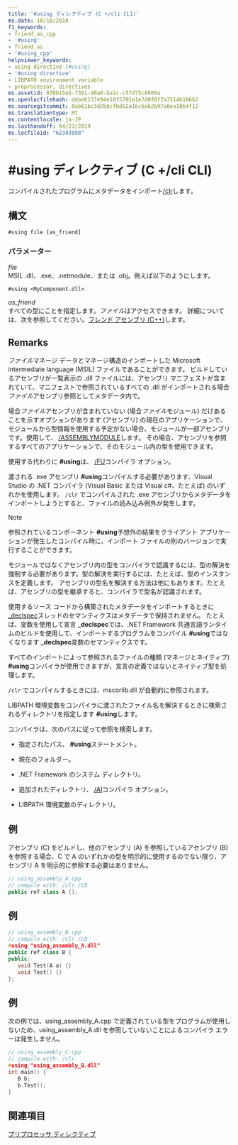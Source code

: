 ```yaml
---
title: '#using ディレクティブ (C +/cli CLI)'
ms.date: 10/18/2018
f1_keywords:
- friend_as_cpp
- '#using'
- friend_as
- '#using_cpp'
helpviewer_keywords:
- using directive (#using)
- '#using directive'
- LIBPATH environment variable
- preprocessor, directives
ms.assetid: 870b15e5-f361-40a8-ba1c-c57d75c8809a
ms.openlocfilehash: ddae6137e94e10f5701e1e7d0f8f7a7514b18662
ms.sourcegitcommit: 0ab61bc3d2b6cfbd52a16c6ab2b97a8ea1864f12
ms.translationtype: MT
ms.contentlocale: ja-JP
ms.lasthandoff: 04/23/2019
ms.locfileid: "62383898"
---
```

# <a name="using-directive-ccli"></a>#using ディレクティブ (C +/cli CLI)

コンパイルされたプログラムにメタデータをインポート[/clr](../build/reference/clr-common-language-runtime-compilation.md)します。

## <a name="syntax"></a>構文

```
#using file [as_friend]
```

### <a name="parameters"></a>パラメーター

*file*<br/>
MSIL .dll、.exe、.netmodule、または .obj。例えば以下のようにします。

`#using <MyComponent.dll>`

*as_friend*<br/>
すべての型にことを指定します。*ファイル*はアクセスできます。 詳細については、次を参照してください。[フレンド アセンブリ (C++)](../dotnet/friend-assemblies-cpp.md)します。

## <a name="remarks"></a>Remarks

*ファイル*マネージ データとマネージ構造のインポートした Microsoft intermediate language (MSIL) ファイルであることができます。 ビルドしているアセンブリが一覧表示の .dll ファイルには、アセンブリ マニフェストが含まれていて、マニフェストで参照されているすべての .dll がインポートされる場合*ファイル*アセンブリ参照としてメタデータ内で。

場合*ファイル*アセンブリが含まれていない (場合*ファイル*モジュール) だけあることを示すオプションがあります (アセンブリ) の現在のアプリケーションで、モジュールから型情報を使用する予定がない場合、モジュールが一部アセンブリです。使用して、 [/ASSEMBLYMODULE](../build/reference/assemblymodule-add-a-msil-module-to-the-assembly.md)します。 その場合、アセンブリを参照するすべてのアプリケーションで、そのモジュール内の型を使用できます。

使用する代わりに **#using**は、 [/FU](../build/reference/fu-name-forced-hash-using-file.md)コンパイラ オプション。

渡される .exe アセンブリ **#using**コンパイルする必要があります、Visual Studio の .NET コンパイラ (Visual Basic または Visual c#、たとえば) のいずれかを使用します。  `/clr` でコンパイルされた .exe アセンブリからメタデータをインポートしようとすると、ファイルの読み込み例外が発生します。

> [!NOTE]
> 参照されているコンポーネント **#using**予想外の結果をクライアント アプリケーションが発生したコンパイル時に、インポート ファイルの別のバージョンで実行することができます。

モジュールではなくアセンブリ内の型をコンパイラで認識するには、型の解決を強制する必要があります。型の解決を実行するには、たとえば、型のインスタンスを定義します。 アセンブリの型名を解決する方法は他にもあります。たとえば、アセンブリの型を継承すると、コンパイラで型名が認識されます。

使用するソース コードから構築されたメタデータをインポートするときに[_declspec](../cpp/thread.md)スレッドのセマンティクスはメタデータで保持されません。 たとえば、変数を使用して宣言 **_declspec**では、.NET Framework 共通言語ランタイムのビルドを使用して、インポートするプログラムをコンパイル **#using**ではなくなります **_declspec**変数のセマンティクスです。

すべてのインポートによって参照されるファイルの種類 (マネージとネイティブ) **#using**コンパイラが使用できますが、宣言の定義ではないとネイティブ型を処理します。

`/clr` でコンパイルするときには、mscorlib.dll が自動的に参照されます。

LIBPATH 環境変数をコンパイラに渡されたファイル名を解決するときに検索されるディレクトリを指定します **#using**します。

コンパイラは、次のパスに従って参照を検索します。

- 指定されたパス、 **#using**ステートメント。

- 現在のフォルダー。

- .NET Framework のシステム ディレクトリ。

- 追加されたディレクトリ、 [/AI](../build/reference/ai-specify-metadata-directories.md)コンパイラ オプション。

- LIBPATH 環境変数のディレクトリ。

## <a name="example"></a>例

アセンブリ (C) をビルドし、他のアセンブリ (A) を参照しているアセンブリ (B) を参照する場合、C で A のいずれかの型を明示的に使用するのでない限り、アセンブリ A を明示的に参照する必要はありません。

```cpp
// using_assembly_A.cpp
// compile with: /clr /LD
public ref class A {};
```

## <a name="example"></a>例

```cpp
// using_assembly_B.cpp
// compile with: /clr /LD
#using "using_assembly_A.dll"
public ref class B {
public:
   void Test(A a) {}
   void Test() {}
};
```

## <a name="example"></a>例

次の例では、using_assembly_A.cpp で定義されている型をプログラムが使用しないため、using_assembly_A.dll を参照していないことによるコンパイラ エラーは発生しません。

```cpp
// using_assembly_C.cpp
// compile with: /clr
#using "using_assembly_B.dll"
int main() {
   B b;
   b.Test();
}
```

## <a name="see-also"></a>関連項目

[プリプロセッサ ディレクティブ](../preprocessor/preprocessor-directives.md)